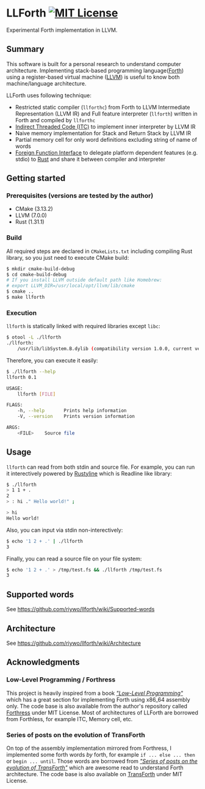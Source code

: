 # LLForth [![MIT License](https://img.shields.io/badge/license-MIT-blue.svg)](https://github.com/riywo/llforth/blob/master/LICENSE.txt)
Experimental Forth implementation in LLVM.

## Summary
This software is built for a personal research to understand computer architecture. Implementing stack-based programming language([Forth](https://en.wikipedia.org/wiki/Forth_(programming_language))) using a register-based virtual machine ([LLVM](https://en.wikipedia.org/wiki/LLVM)) is useful to know both machine/language architecture.

LLForth uses following technique:

- Restricted static compiler (`llforthc`) from Forth to LLVM Intermediate Representation (LLVM IR) and Full feature interpreter (`llforth`) written in Forth and compiled by `llforthc`
- [Indirect Threaded Code (ITC)](https://en.wikipedia.org/wiki/Threaded_code#Indirect_threading) to implement inner interpreter by LLVM IR
- Naive memory implementation for Stack and Return Stack by LLVM IR
- Partial memory cell for only word definitions excluding string of name of words
- [Foreign Function Interface](https://en.wikipedia.org/wiki/Foreign_function_interface) to delegate platform dependent features (e.g. stdio) to [Rust](https://www.rust-lang.org/) and share it between compiler and interpreter

## Getting started

### Prerequisites (versions are tested by the author)
- CMake (3.13.2)
- LLVM (7.0.0)
- Rust (1.31.1)

### Build
All required steps are declared in `CMakeLists.txt` including compiling Rust library, so you just need to execute CMake build:

```sh
$ mkdir cmake-build-debug
$ cd cmake-build-debug
# If you install LLVM outside default path like Homebrew:
# export LLVM_DIR=/usr/local/opt/llvm/lib/cmake
$ cmake ..
$ make llforth
```

### Execution
`llforth` is statically linked with required libraries except `libc`:

```sh
$ otool -L ./llforth
./llforth:
	/usr/lib/libSystem.B.dylib (compatibility version 1.0.0, current version 1252.200.5)
```

Therefore, you can execute it easily:

```sh
$ ./llforth --help
llforth 0.1

USAGE:
    llforth [FILE]

FLAGS:
    -h, --help       Prints help information
    -V, --version    Prints version information

ARGS:
    <FILE>    Source file
```

## Usage
`llforth` can read from both stdin and source file. For example, you can run it interectively powered by [Rustyline](https://crates.io/crates/rustyline/) which is Readline like library: 

```sh
$ ./llforth
> 1 1 + .
2
> : hi ." Hello world!" ;

> hi
Hello world!
```

Also, you can input via stdin non-interectively:

```sh
$ echo '1 2 + .' | ./llforth
3
```

Finally, you can read a source file on your file system:

```sh
$ echo '1 2 + .' > /tmp/test.fs && ./llforth /tmp/test.fs
3
```

## Supported words
See https://github.com/riywo/llforth/wiki/Supported-words

## Architecture
See https://github.com/riywo/llforth/wiki/Architecture

## Acknowledgments

### Low-Level Programming / Forthress
This project is heavily inspired from a book [*"Low-Level Programming"*](https://amzn.to/2BBYugn) which has a great section for implementing Forth using x86_64 assembly only. The code base is also available from the author's repository called [Forthress](https://github.com/sayon/forthress) under MIT License. Most of architectures of LLForth are borrowed from Forthless, for example ITC, Memory cell, etc.

### Series of posts on the evolution of TransForth
On top of the assembly implementation mirrored from Forthress, I implemented some forth words *by* forth, for example `if ... else ... then` or `begin ... until`. Those words are borrowed from [*"Series of posts on the evolution of TransForth"*](https://blogs.msdn.microsoft.com/ashleyf/tag/transforth/) which are awesome read to understand Forth architecture. The code base is also available on [TransForth](https://github.com/AshleyF/TransForth) under MIT License.
